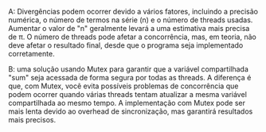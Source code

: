 A: Divergências podem ocorrer devido a vários fatores, incluindo a precisão numérica, o número de termos na série (n) e o número de threads usadas. Aumentar o valor de "n" geralmente levará a uma estimativa mais precisa de π. O número de threads pode afetar a concorrência, mas, em teoria, não deve afetar o resultado final, desde que o programa seja implementado corretamente.

B:  uma solução usando Mutex para garantir que a variável compartilhada "sum" seja acessada de forma segura por todas as threads. A diferença é que, com Mutex, você evita possíveis problemas de concorrência que podem ocorrer quando várias threads tentam atualizar a mesma variável compartilhada ao mesmo tempo. A implementação com Mutex pode ser mais lenta devido ao overhead de sincronização, mas garantirá resultados mais precisos.
